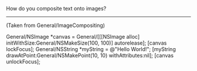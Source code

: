 How do you composite text onto images?

----

(Taken from General/ImageCompositing)
    
General/NSImage *canvas = General/[[[NSImage alloc] initWithSize:General/NSMakeSize(100, 100)] autorelease];
[canvas lockFocus];
General/NSString *myString = @"Hello World!";
[myString drawAtPoint:General/NSMakePoint(10, 10) withAttributes:nil];
[canvas unlockFocus];
